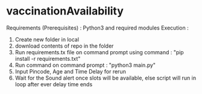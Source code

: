 # vaccinationAvailability
Requirements (Prerequisites) : Python3 and required modules
Execution : 
1. Create new folder in local 
2. download contents of repo in the folder
3. Run requirements.tx file on command prompt using command : "pip install -r requirements.txt"
4. Run command on command prompt : "python3 main.py"
5. Input Pincode, Age and Time Delay for rerun 
6. Wait for the Sound alert once slots will be available, else script will run in loop after ever delay time ends
